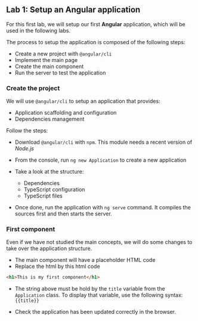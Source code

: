 ## Lab 1: Setup an Angular application

For this first lab, we will setup our first **Angular** application, which will be used in the following labs.

The process to setup the application is composed of the following steps:

- Create a new project with `@angular/cli`
- Implement the main page
- Create the main component
- Run the server to test the application

### Create the project

We will use `@angular/cli` to setup an application that provides:

- Application scaffolding and configuration
- Dependencies management

Follow the steps: 
- Download `@angular/cli` with `npm`. This module needs a recent version of *Node.js*

- From the console, run `ng new Application` to create a new application

- Take a look at the structure:
	- Dependencies
	- TypeScript configuration
	- TypeScript files

- Once done, run the application with `ng serve` command. It compiles the sources first and then starts the server.

### First component

Even if we have not studied the main concepts, we will do some changes to take over the application structure.

- The main component will have a placeholder HTML code
- Replace the html by this html code

```html
<h1>This is my first component</h1>
```

- The string above must be hold by the `title` variable from the `Application` class. To display that variable, use the following syntax: `{{title}}`

- Check the application has been updated correctly in the browser.
